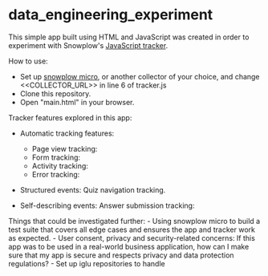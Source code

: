 # data_engineering_experiment
This simple app built using HTML and JavaScript was created in order to experiment with Snowplow's [JavaScript tracker](https://github.com/snowplow/snowplow/wiki/javascript-tracker).

How to use:
  - Set up [snowplow micro](https://github.com/snowplow-incubator/snowplow-micro/), or another collector of your choice, and change <<COLLECTOR_URL>> in line 6 of tracker.js
  - Clone this repository.
  - Open "main.html" in your browser.

Tracker features explored in this app:
  - Automatic tracking features:
    - Page view tracking:
    - Form tracking:
    - Activity tracking:
    - Error tracking:
         
  - Structured events: Quiz navigation tracking.
  - Self-describing events: Answer submission tracking:
 
Things that could be investigated further:
          - Using snowplow micro to build a test suite that covers all edge cases and ensures the app and tracker work as expected.
          - User consent, privacy and security-related concerns: If this app was to be used in a real-world business application, how can I make sure that my app is secure and respects privacy and data protection regulations?
          - Set up iglu repositories to handle 
